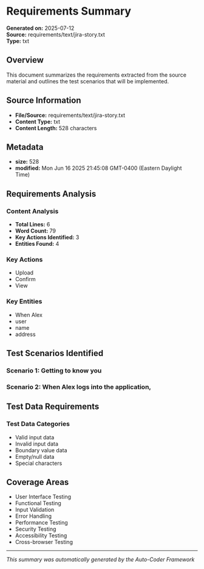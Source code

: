 # Requirements Summary

**Generated on:** 2025-07-12  
**Source:** requirements/text/jira-story.txt  
**Type:** txt  

## Overview

This document summarizes the requirements extracted from the source material and outlines the test scenarios that will be implemented.

## Source Information

- **File/Source:** requirements/text/jira-story.txt
- **Content Type:** txt
- **Content Length:** 528 characters

## Metadata

- **size:** 528
- **modified:** Mon Jun 16 2025 21:45:08 GMT-0400 (Eastern Daylight Time)


## Requirements Analysis


### Content Analysis
- **Total Lines:** 6
- **Word Count:** 79
- **Key Actions Identified:** 3
- **Entities Found:** 4

### Key Actions
- Upload
- Confirm
- View

### Key Entities
- When Alex
- user
- name
- address


## Test Scenarios Identified

### Scenario 1: Getting to know you

### Scenario 2: When Alex logs into the application,

## Test Data Requirements


### Test Data Categories
- Valid input data
- Invalid input data
- Boundary value data
- Empty/null data
- Special characters


## Coverage Areas

- User Interface Testing
- Functional Testing
- Input Validation
- Error Handling
- Performance Testing
- Security Testing
- Accessibility Testing
- Cross-browser Testing

---

*This summary was automatically generated by the Auto-Coder Framework*
